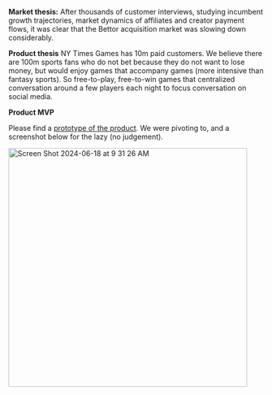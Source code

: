 **Market thesis:** 
After thousands of customer interviews, studying incumbent growth trajectories, market dynamics of affiliates and creator payment flows, it was clear that the Bettor acquisition market was slowing down considerably.

**Product thesis**
NY Times Games has 10m paid customers. We believe there are 100m sports fans who do not bet because they do not want to lose money, but would enjoy games that accompany games (more intensive than fantasy sports). So free-to-play, free-to-win games that centralized conversation around a few players each night to focus conversation on social media.

**Product MVP**

Please find a [prototype of the product](https://www.figma.com/proto/NfRZxkMMbDo5TUmQSenw77/betwise.club?page-id=1390%3A1477&node-id=1422-9841&starting-point-node-id=1416%3A6566&t=ivJ3G5MPFcEvhfMD-1). We were pivoting to, and a screenshot below for the lazy (no judgement).

<img width="470" alt="Screen Shot 2024-06-18 at 9 31 26 AM" src="https://github.com/brentdx/portfolio/assets/96794824/f91849d4-ddb2-4de1-85ce-46d1db6ecc11">
